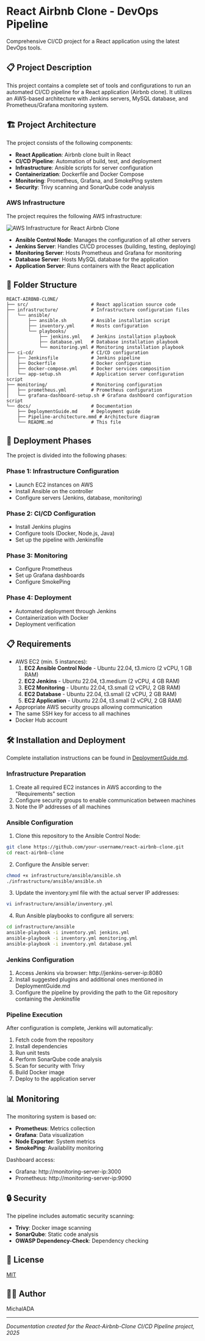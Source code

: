 # React Airbnb Clone - DevOps Pipeline

Comprehensive CI/CD project for a React application using the latest DevOps tools.

## 📋 Project Description

This project contains a complete set of tools and configurations to run an automated CI/CD pipeline for a React application (Airbnb clone). It utilizes an AWS-based architecture with Jenkins servers, MySQL database, and Prometheus/Grafana monitoring system.

## 🏗️ Project Architecture

The project consists of the following components:

- **React Application**: Airbnb clone built in React
- **CI/CD Pipeline**: Automation of build, test, and deployment
- **Infrastructure**: Ansible scripts for server configuration
- **Containerization**: Dockerfile and Docker Compose
- **Monitoring**: Prometheus, Grafana, and SmokePing system
- **Security**: Trivy scanning and SonarQube code analysis

### AWS Infrastructure

The project requires the following AWS infrastructure:

![AWS Infrastructure for React Airbnb Clone](docs/aws-architecture.svg)

- **Ansible Control Node**: Manages the configuration of all other servers
- **Jenkins Server**: Handles CI/CD processes (building, testing, deploying)
- **Monitoring Server**: Hosts Prometheus and Grafana for monitoring
- **Database Server**: Hosts MySQL database for the application
- **Application Server**: Runs containers with the React application

## 📁 Folder Structure

```
REACT-AIRBNB-CLONE/
├── src/                       # React application source code
├── infrastructure/            # Infrastructure configuration files
│   └── ansible/
│       ├── ansible.sh         # Ansible installation script
│       ├── inventory.yml      # Hosts configuration
│       └── playbooks/
│           ├── jenkins.yml    # Jenkins installation playbook
│           ├── database.yml   # Database installation playbook
│           └── monitoring.yml # Monitoring installation playbook
├── ci-cd/                     # CI/CD configuration
│   ├── Jenkinsfile            # Jenkins pipeline
│   ├── Dockerfile             # Docker configuration
│   ├── docker-compose.yml     # Docker services composition
│   └── app-setup.sh           # Application server configuration script
├── monitoring/                # Monitoring configuration
│   ├── prometheus.yml         # Prometheus configuration
│   └── grafana-dashboard-setup.sh # Grafana dashboard configuration script
└── docs/                      # Documentation
    ├── DeploymentGuide.md     # Deployment guide
    ├── Pipeline-architecture.mmd # Architecture diagram
    └── README.md              # This file
```

## 🚀 Deployment Phases

The project is divided into the following phases:

### Phase 1: Infrastructure Configuration
- Launch EC2 instances on AWS
- Install Ansible on the controller
- Configure servers (Jenkins, database, monitoring)

### Phase 2: CI/CD Configuration
- Install Jenkins plugins
- Configure tools (Docker, Node.js, Java)
- Set up the pipeline with Jenkinsfile

### Phase 3: Monitoring
- Configure Prometheus
- Set up Grafana dashboards
- Configure SmokePing

### Phase 4: Deployment
- Automated deployment through Jenkins
- Containerization with Docker
- Deployment verification

## 📋 Requirements

- AWS EC2 (min. 5 instances):
  1. **EC2 Ansible Control Node** - Ubuntu 22.04, t3.micro (2 vCPU, 1 GB RAM)
  2. **EC2 Jenkins** - Ubuntu 22.04, t3.medium (2 vCPU, 4 GB RAM)
  3. **EC2 Monitoring** - Ubuntu 22.04, t3.small (2 vCPU, 2 GB RAM)
  4. **EC2 Database** - Ubuntu 22.04, t3.small (2 vCPU, 2 GB RAM)
  5. **EC2 Application** - Ubuntu 22.04, t3.small (2 vCPU, 2 GB RAM)
- Appropriate AWS security groups allowing communication
- The same SSH key for access to all machines
- Docker Hub account

## 🛠️ Installation and Deployment

Complete installation instructions can be found in [DeploymentGuide.md](docs/DeploymentGuide.md).

### Infrastructure Preparation

1. Create all required EC2 instances in AWS according to the "Requirements" section
2. Configure security groups to enable communication between machines
3. Note the IP addresses of all machines

### Ansible Configuration

1. Clone this repository to the Ansible Control Node:
```bash
git clone https://github.com/your-username/react-airbnb-clone.git
cd react-airbnb-clone
```

2. Configure the Ansible server:
```bash
chmod +x infrastructure/ansible/ansible.sh
./infrastructure/ansible/ansible.sh
```

3. Update the inventory.yml file with the actual server IP addresses:
```bash
vi infrastructure/ansible/inventory.yml
```

4. Run Ansible playbooks to configure all servers:
```bash
cd infrastructure/ansible
ansible-playbook -i inventory.yml jenkins.yml
ansible-playbook -i inventory.yml monitoring.yml
ansible-playbook -i inventory.yml database.yml
```

### Jenkins Configuration

1. Access Jenkins via browser: http://jenkins-server-ip:8080
2. Install suggested plugins and additional ones mentioned in DeploymentGuide.md
3. Configure the pipeline by providing the path to the Git repository containing the Jenkinsfile

### Pipeline Execution

After configuration is complete, Jenkins will automatically:
1. Fetch code from the repository
2. Install dependencies
3. Run unit tests
4. Perform SonarQube code analysis
5. Scan for security with Trivy
6. Build Docker image
7. Deploy to the application server

## 📊 Monitoring

The monitoring system is based on:

- **Prometheus**: Metrics collection
- **Grafana**: Data visualization
- **Node Exporter**: System metrics
- **SmokePing**: Availability monitoring

Dashboard access:
- Grafana: http://monitoring-server-ip:3000
- Prometheus: http://monitoring-server-ip:9090

## 🔒 Security

The pipeline includes automatic security scanning:

- **Trivy**: Docker image scanning
- **SonarQube**: Static code analysis
- **OWASP Dependency-Check**: Dependency checking

## 📝 License

[MIT](LICENSE)

## 👨‍💻 Author

MichalADA

---

*Documentation created for the React-Airbnb-Clone CI/CD Pipeline project, 2025*

